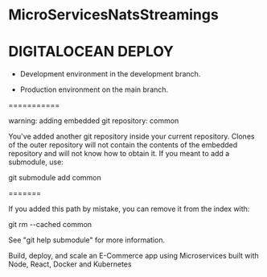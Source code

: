 # MicroServicesNatsStreamings

# DIGITALOCEAN DEPLOY

- Development environment in the development branch.

- Production environment on the main branch.

===========

warning: adding embedded git repository: common

You've added another git repository inside your current repository.
Clones of the outer repository will not contain the contents of
the embedded repository and will not know how to obtain it.
If you meant to add a submodule, use:

git submodule add <url> common

=======

If you added this path by mistake, you can remove it from the
index with:

git rm --cached common

See "git help submodule" for more information.

Build, deploy, and scale an E-Commerce app using Microservices built with Node, React, Docker and Kubernetes
